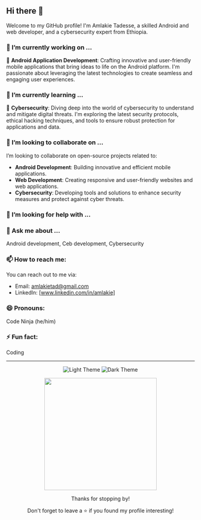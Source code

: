 <!-- Dynamic README with Responsive, Animated, and Dual-Themed features -->

## Hi there 👋

Welcome to my GitHub profile! I'm Amlakie Tadesse, a skilled Android and web developer, and a cybersecurity expert from Ethiopia.

### 🔭 I’m currently working on ...

🚀 **Android Application Development**: Crafting innovative and user-friendly mobile applications that bring ideas to life on the Android platform. I'm passionate about leveraging the latest technologies to create seamless and engaging user experiences.

### 🌱 I’m currently learning ...

🔐 **Cybersecurity**: Diving deep into the world of cybersecurity to understand and mitigate digital threats. I'm exploring the latest security protocols, ethical hacking techniques, and tools to ensure robust protection for applications and data.

### 👯 I’m looking to collaborate on ...

I’m looking to collaborate on open-source projects related to:

- **Android Development**: Building innovative and efficient mobile applications.
- **Web Development**: Creating responsive and user-friendly websites and web applications.
- **Cybersecurity**: Developing tools and solutions to enhance security measures and protect against cyber threats.

### 🤔 I’m looking for help with ...



### 💬 Ask me about ...

Android development, Ceb development, Cybersecurity

### 📫 How to reach me:

You can reach out to me via:

- Email: [amlakietad@gmail.com](mailto:amlakietad@gmail.com)
- LinkedIn: [www.linkedin.com/in/amlakie]


### 😄 Pronouns:

Code Ninja (he/him)

### ⚡ Fun fact:

Coding

---

<!-- Dual Theme Switcher -->

<div align="center">
  <img src="https://img.shields.io/badge/Theme-Light-blue?style=for-the-badge&logo=github" alt="Light Theme">
  <img src="https://img.shields.io/badge/Theme-Dark-black?style=for-the-badge&logo=github" alt="Dark Theme">
</div>

<!-- Animation Example -->

<p align="center">
  <img src="https://media.giphy.com/media/XATb6RQNtZvQI/giphy.gif" width="300">
</p>

<!-- Footer -->

<div align="center">
  <p>Thanks for stopping by!</p>
  <p>Don't forget to leave a ⭐️ if you found my profile interesting!</p>
</div>
